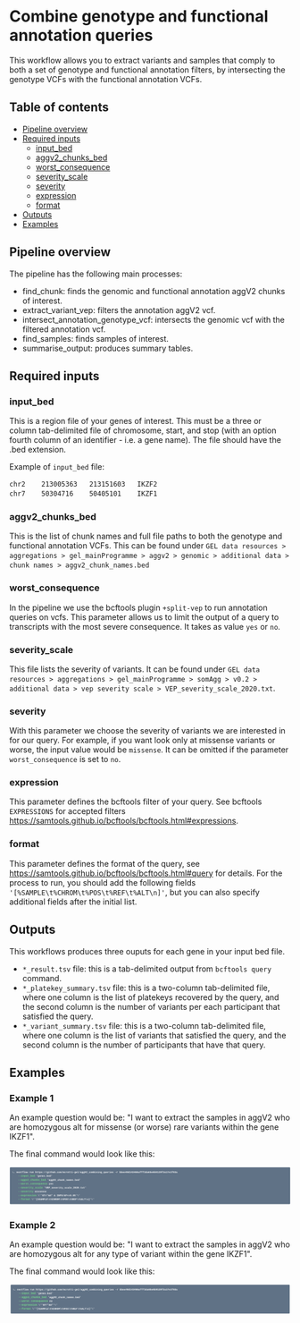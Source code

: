 # Combine genotype and functional annotation queries

This workflow allows you to extract variants and samples that comply to both a set of genotype and functional annotation filters, by 
intersecting the genotype VCFs with the functional annotation VCFs.

## Table of contents
- [Pipeline overview](#pipeline-overview)
- [Required inputs](#required-inputs)
  * [input_bed](#input_bed)
  * [aggv2_chunks_bed](#aggv2_chunks_bed)
  * [worst_consequence](#worst_consequence)
  * [severity_scale](#severity_scale)
  * [severity](#severity)
  * [expression](#expression)
  * [format](#format)
- [Outputs](#outputs)
- [Examples](#examples)

## Pipeline overview
The pipeline has the following main processes:
* find_chunk: finds the genomic and functional annotation aggV2 chunks of interest.
* extract_variant_vep: filters the annotation aggV2 vcf.
* intersect_annotation_genotype_vcf: intersects the genomic vcf with the filtered annotation vcf.
* find_samples: finds samples of interest.
* summarise_output: produces summary tables.

## Required inputs

### input_bed

This is a region file of your genes of interest. This must be a three or column tab-delimited file of chromosome, start, and stop (with an option fourth column of an identifier - i.e. a gene name). The file should have the .bed extension. 

Example of `input_bed` file:

```bash
chr2	213005363	213151603	IKZF2
chr7	50304716	50405101	IKZF1
```

### aggv2_chunks_bed

This is the list of chunk names and full file paths to both the genotype and functional annotation VCFs. This can be found under
`GEL data resources > aggregations > gel_mainProgramme > aggv2 > genomic > additional data > chunk names > aggv2_chunk_names.bed`

### worst_consequence

In the pipeline we use the bcftools plugin `+split-vep` to run annotation queries on vcfs. This parameter allows us to limit the output of a query to transcripts with the most severe consequence. It takes as value `yes` or `no`.

### severity_scale

This file lists the severity of variants. It can be found under
`GEL data resources > aggregations > gel_mainProgramme > somAgg > v0.2 > additional data > vep severity scale > VEP_severity_scale_2020.txt`.

### severity

With this parameter we choose the severity of variants we are interested in for our query. For example, if you want look only at missense variants or worse, the input value would be `missense`. It can be omitted if the parameter `worst_consequence` is set to `no`.

### expression

This parameter defines the bcftools filter of your query. See bcftools `EXPRESSIONS` for accepted filters https://samtools.github.io/bcftools/bcftools.html#expressions.

### format

This parameter defines the format of the query, see https://samtools.github.io/bcftools/bcftools.html#query for details. For the process to run, you should add the following fields `'[%SAMPLE\t%CHROM\t%POS\t%REF\t%ALT\n]'`, but you can also specify additional fields after the initial list.


## Outputs

This workflows produces three ouputs for each gene in your input bed file. 
* `*_result.tsv` file: this is a tab-delimited output from `bcftools query` command.
* `*_platekey_summary.tsv` file: this is a two-column tab-delimited file, where one column is the list of platekeys recovered by the query, and the second column is the number of variants per each participant that satisfied the query.
* `*_variant_summary.tsv` file: this is a two-column tab-delimited file, where one column is the list of variants that satisfied the query, and the second column is the number of participants that have that query.


## Examples

### Example 1

An example question would be: "I want to extract the samples in aggV2 who are homozygous alt for missense (or worse) rare variants within the gene IKZF1". 

The final command would look like this:

![Example 1](images/example1.png)

### Example 2

An example question would be: "I want to extract the samples in aggV2 who are homozygous alt for any type of variant within the gene IKZF1". 

The final command would look like this:

![Example 2](images/example2.png)

